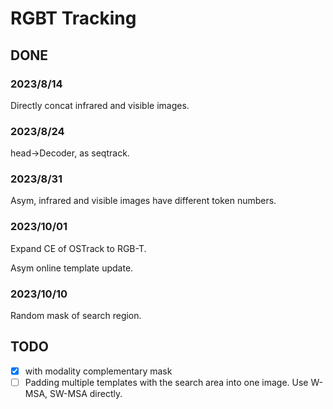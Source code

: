 # RGBT Tracking

## DONE

### 2023/8/14
Directly concat infrared and visible images. 

### 2023/8/24
head->Decoder, as seqtrack. 

### 2023/8/31
Asym, infrared and visible images have different token numbers. 


### 2023/10/01
Expand CE of OSTrack to RGB-T.  

Asym online template update. 



### 2023/10/10
Random mask of search region. 




## TODO
- [x] with modality complementary mask
- [ ] Padding multiple templates with the search area into one image. Use W-MSA, SW-MSA directly.
